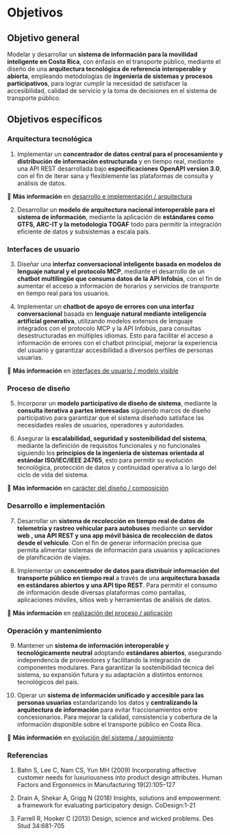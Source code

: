 # Objetivos

## Objetivo general

Modelar y desarrollar un **sistema de información para la movilidad inteligente en Costa Rica**, con énfasis en el transporte público, mediante el diseño de una **arquitectura tecnológica de referencia interoperable y abierta**, empleando metodologías de **ingeniería de sistemas y procesos participativos**, para lograr cumplir la necesidad de satisfacer la accesibilidad, calidad de servicio y la toma de decisiones en el sistema de transporte público.

## Objetivos específicos

### Arquitectura tecnológica

1. Implementar un **concentrador de datos central para el procesamiento y distribución de información estructurada** y en tiempo real, mediante una API REST desarrollada bajo **especificaciones OpenAPI version 3.0**, con el fin de iterar sana y flexiblemente las plataformas de consulta y análisis de datos.

📖 **Más información** en [desarrollo e implementación / arquitectura](/desarrollo/arquitectura/index.md)

2. Desarrollar un **modelo de arquitectura nacional interoperable para el sistema de información**, mediante la aplicación de **estándares como GTFS, ARC-IT y la metodología TOGAF** todo para permitir la integración eficiente de datos y subsistemas a escala país.

### Interfaces de usuario

3. Diseñar una **interfaz conversacional inteligente basada en modelos de lenguaje natural y el protocolo MCP**, mediante el desarrollo de un **chatbot multilingüe que consuma datos de la API Infobús**, con el fin de aumentar el acceso a información de horarios y servicios de transporte en tiempo real para los usuarios.

4. Implementar un **chatbot de apoyo de errores con una interfaz conversacional** basada en **lenguaje natural mediante inteligencia artificial generativa**, utilizando modelos extensos de lenguaje integrados con el protocolo MCP y la API Infobús, para consultas desestructuradas en múltiples idiomas. Esto para facilitar el acceso a información de errores con el chatbot principial, mejorar la experiencia del usuario y garantizar accesibilidad a diversos perfiles de personas usuarias.

📖 **Más información** en [interfaces de usuario / modelo visible](/desarrollo/diseno/experiencia/index.md)

### Proceso de diseño

5. Incorporar un **modelo participativo de diseño de sistema**, mediante la **consulta iterativa a partes interesadas** siguiendo marcos de diseño participativo para garantizar que el sistema diseñado satisface las necesidades reales de usuarios, operadores y autoridades.

6. Asegurar la **escalabilidad, seguridad y sostenibilidad del sistema**, mediante la definición de requisitos funcionales y no funcionales siguiendo los **principios de la ingeniería de sistemas orientada al estándar ISO/IEC/IEEE 24765**, esto para permitir su evolución tecnológica, protección de datos y continuidad operativa a lo largo del ciclo de vida del sistema.

📖 **Más información** en [carácter del diseño / composición](/desarrollo/diseno/componentes/index.md)

### Desarrollo e implementación

7. Desarrollar un **sistema de recolección en tiempo real de datos de telemetría y rastreo vehicular para autobuses** mediante un **servidor web , una API REST y una app móvil básica de recolección de datos desde el vehículo**. Con el fin de generar información precisa que permita alimentar sistemas de información para usuarios y aplicaciones de planificación de viajes.

8. Implementar un **concentrador de datos para distribuir información del transporte público en tiempo real** a través de una **arquitectura basada en estándares abiertos y una API tipo REST**. Para permitir el consumo de información desde diversas plataformas como pantallas, aplicaciones móviles, sitios web y herramientas de análisis de datos.

📖 **Más información** en [realización del proceso / aplicación](/desarrollo/piloto/index.md)

### Operación y mantenimiento

9. Mantener un **sistema de información interoperable y tecnológicamente neutral** adoptando **estándares abiertos**, asegurando independencia de proveedores y facilitando la integración de componentes modulares. Para garantizar la sostenibilidad técnica del sistema, su expansión futura y su adaptación a distintos entornos tecnológicos del país.

10. Operar un **sistema de información unificado y accesible para las personas usuarias** estandarizando los datos y **centralizando la arquitectura de información** para evitar fraccionamientos entre concesionarios. Para mejorar la calidad, consistencia y cobertura de la información disponible sobre el transporte público en Costa Rica.

📖 **Más información** en [evolución del sistema / seguimiento](/desarrollo/operacion/index.md)

### Referencias

1. Bahn S, Lee C, Nam CS, Yun MH (2009) Incorporating affective customer needs for luxuriousness into product design attributes. Human Factors and Ergonomics in Manufacturing 19(2):105–127

2. Drain A, Shekar A, Grigg N (2018) Insights, solutions and empowerment: a framework for
   evaluating participatory design. CoDesign:1-21

3. Farrell R, Hooker C (2013) Design, science and wicked problems. Des Stud 34:681-705

